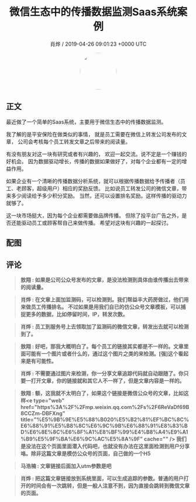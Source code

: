 <h1 align="center">微信生态中的传播数据监测Saas系统案例</h1>
<p align="center">
    <a>肖烨 / 2019-04-26 09:01:23 &#43;0000 UTC</a>
</p>

<div align="center">
    <img src="https://images.zsxq.com/Fstk6IvxhBjJMbSwEKZGolMrGljI?e=1590940799&amp;token=kIxbL07-8jAj8w1n4s9zv64FuZZNEATmlU_Vm6zD:NprH1JNAnZYDHaes1uujISNZywM=" width="100" height="100" style="border:1px solid;border-radius:50%; color:#ffffff"/>
</div>

## 正文

<div>
 
最近做了一个简单的Saas系统，主要用于微信生态中的传播数据监测。

我了解的是平安保险在做类似的事情，
就是员工需要在微信上转发公司发布的文章，
公司会考核每个员工转发文章之后带来的阅读量。

有没有朋友对这一块有研究或者有兴趣的，
欢迎一起交流。说不定是一个赚钱的好机会。
因为数据驱动增长，传播的数据如果做好了，对每个企业都有一定的增益作用。

如果企业有一个清晰的传播数据分析系统，就可以根据传播数据给予传播者（员工、老顾客，超级用户）相应的奖励反馈。
比如说员工转发公司的微信文章，带来多少阅读给予多少积分奖励。
当然，还可以设置排名奖励。这样传播的驱动力就够了。

这一块市场挺大，因为每个企业都需要做品牌传播。
但除了投平台广告之外，是否还能驱动员工或顾客帮自己来做传播。
希望对这块有兴趣的一起探讨。
</div>

## 配图
<div class="image" align="center">

</div>

## 评论

<div align="left">
<div>

<blockquote >
<span> <strong>敖翔 : 如果是公司公众号发布的文章，是没法检测到具体由谁传播出去带来的阅读量。 </strong></span>
</blockquote>

<blockquote >
<span> <strong>肖烨 : 在文章上面加监测码，可以检测到。我们帮益丰大药房做过，他们用来做员工传播排名。
不过如果是用我们自已的仿公众号文章模板，可以捕捉更多的数据，比如停留时间，IP，转发次数。 </strong></span>
</blockquote>

<blockquote >
<span> <strong>肖烨 : 员工到服务号上去领取加了监测码的微信文章，转发出去就可以检测到了。 </strong></span>
</blockquote>

<blockquote >
<span> <strong>敖翔 : 好吧，那我大概明白了。每个员工的链接其实都是不一样的。文章里面可能有一个图片或者什么的，通过这个图片之类的来检测。[强]这个看起来是有可能性。 </strong></span>
</blockquote>

<blockquote >
<span> <strong>肖烨 : 不需要通过图片来检测，你一分享文章追踪代码就自动跟随了。你只要一打开文章，你的链接就和其它人不一样了，但是文章内容是一样的。 </strong></span>
</blockquote>

<blockquote >
<span> <strong>敖翔 : 额，这我就不太明白了，如果这个链接是微信公众号的文章，比如这样&lt;e type=&#34;web&#34; href=&#34;https%3A%2F%2Fmp.weixin.qq.com%2Fs%2F6ReVaDf69B8CCZm-DBFXng&#34; title=&#34;%E5%9B%9E%E5%88%B020%E5%B2%81%EF%BC%8C%E6%88%91%E5%B8%8C%E6%9C%9B%E6%88%91%E8%83%BD%E6%8E%8C%E6%8F%A1%E8%BF%99%E4%B8%A4%E9%A1%B9%E5%9F%BA%E6%9C%AC%E5%8A%9F&#34; cache=&#34;&#34; /&gt;   我们是没法在这个页面里面潜入代码吧，也就没有办法在这里面检测到用户分享咯。除非这篇文章是模仿公众号的页面，自己做的一个H5 </strong></span>
</blockquote>

<blockquote >
<span> <strong>马浩楠 : 文章链接后面加入utm参数是吧 </strong></span>
</blockquote>

<blockquote >
<span> <strong>肖烨 : 把这篇文章链接放到系统里面，可以生成追踪的参数。普通的用户打开的时间会有一次跳转，但是一般人注意不到，因为直接会跳转到微信文章的页面。 </strong></span>
</blockquote>

</div>
</div>